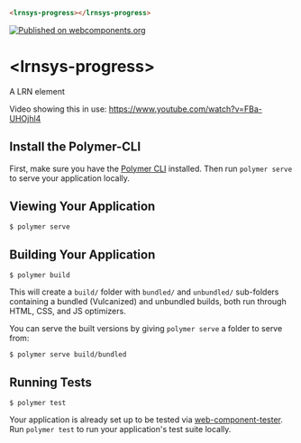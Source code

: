 <!--
```
<custom-element-demo>
  <template>
    <link rel="import" href="lrnsys-progress.html">
    <next-code-block></next-code-block>
  </template>
</custom-element-demo>
```
-->
```html
<lrnsys-progress></lrnsys-progress>
```

[![Published on webcomponents.org](https://img.shields.io/badge/webcomponents.org-published-blue.svg)](https://www.webcomponents.org/element/LRNWebComponents/lrnsys-progress)

# \<lrnsys-progress\>

A LRN element

Video showing this in use: https://www.youtube.com/watch?v=FBa-UHOjhl4

## Install the Polymer-CLI

First, make sure you have the [Polymer CLI](https://www.npmjs.com/package/polymer-cli) installed. Then run `polymer serve` to serve your application locally.

## Viewing Your Application

```
$ polymer serve
```

## Building Your Application

```
$ polymer build
```

This will create a `build/` folder with `bundled/` and `unbundled/` sub-folders
containing a bundled (Vulcanized) and unbundled builds, both run through HTML,
CSS, and JS optimizers.

You can serve the built versions by giving `polymer serve` a folder to serve
from:

```
$ polymer serve build/bundled
```

## Running Tests

```
$ polymer test
```

Your application is already set up to be tested via [web-component-tester](https://github.com/Polymer/web-component-tester). Run `polymer test` to run your application's test suite locally.
